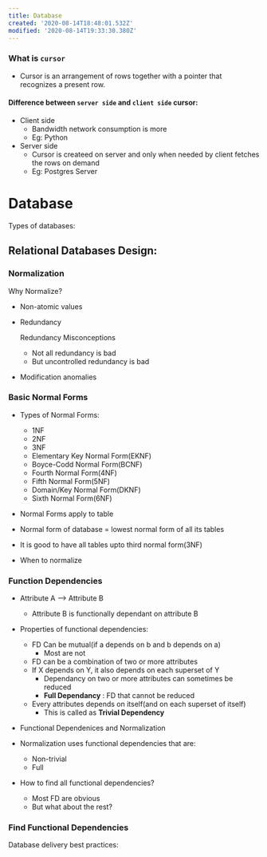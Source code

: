 ```yaml
---
title: Database
created: '2020-08-14T18:48:01.532Z'
modified: '2020-08-14T19:33:30.380Z'
---
```


### What is  `cursor`
* Cursor is an arrangement of rows together with a pointer that recognizes a present row.

#### Difference between `server side` and `client side` cursor:
- Client side
  - Bandwidth network consumption is more
  - Eg: Python
- Server side
  - Cursor is createed on server and only when needed by client fetches the rows on demand
  - Eg: Postgres Server


# Database

Types of databases:




## Relational Databases Design:

### Normalization
Why Normalize?
- Non-atomic values
- Redundancy

  Redundancy Misconceptions
  - Not all redundancy is bad
  - But uncontrolled redundancy is bad

- Modification anomalies

### Basic Normal Forms
- Types of Normal Forms:
  - 1NF
  - 2NF
  - 3NF
  - Elementary Key Normal Form(EKNF)
  - Boyce-Codd Normal Form(BCNF)
  - Fourth Normal Form(4NF)
  - Fifth Normal Form(5NF)
  - Domain/Key Normal Form(DKNF)
  - Sixth Normal Form(6NF)

- Normal Forms apply to table
- Normal form of database = lowest normal form of all its tables
- It is good to have all tables upto third normal form(3NF)
- When to normalize

### Function Dependencies
- Attribute A --> Attribute B
  - Attribute B is functionally dependant on attribute B
- Properties of functional dependencies:
  - FD Can be mutual(if a depends on b and b depends on a)
    - Most are not
  - FD can be a combination of two or more attributes
  - If X depends on Y, it also depends on each superset of Y
    - Dependancy on two or more attributes can sometimes be reduced
    - **Full Dependancy** : FD that cannot be reduced
  - Every attributes depends on itself(and on each superset of itself)
    - This is called as **Trivial Dependency**

-  Functional Dependenices and Normalization
  - Normalization uses functional dependencies that are:
    - Non-trivial
    - Full
- How to find all functional dependencies?
  - Most FD are obvious
  - But what about the rest?
  


### Find Functional Dependencies





Database delivery best practices:


